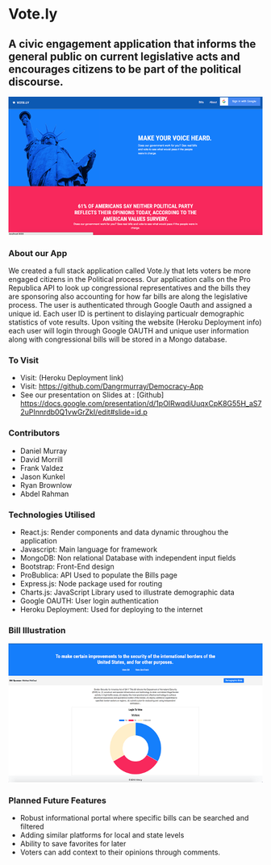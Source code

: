# Vote.ly

## A civic engagement application that informs the general public on current legislative acts and encourages citizens to be part of the political discourse.

![Home page image of Vote.ly](https://github.com/Dangrmurray/Democracy-App/blob/master/client/public/images/Log-in.png)

### About our App

We created a full stack  application called Vote.ly that lets voters be more engaged citizens in the Political process. Our application calls on  the Pro Republica API to look up congressional representatives and the bills they are sponsoring also accounting for how far bills are along the legislative process. 
The user is authenticated through Google Oauth and assigned a unique id. Each user ID is pertinent to dislaying particualr demographic statistics of vote results. Upon vsiting the website (Heroku Deployment info) each user will login through Google OAUTH and unique user information along with congressional bills will be stored in a Mongo database.

### To Visit

* Visit: (Heroku Deployment link)
* Visit: https://github.com/Dangrmurray/Democracy-App
* See our presentation on Slides at : [Github] https://docs.google.com/presentation/d/1pOIRwqdiUuqxCpK8G55H_aS72uPInnrdb0Q1vwGrZkI/edit#slide=id.p

### Contributors

* Daniel Murray
* David Morrill
* Frank Valdez
* Jason Kunkel
* Ryan  Brownlow
* Abdel Rahman

### Technologies Utilised

* React.js: Render components and data dynamic throughou the application
* Javascript: Main language for framework
* MongoDB: Non relational Database with independent input fields
* Bootstrap: Front-End design
* ProBublica: API Used to populate the Bills page
* Express.js: Node package used for routing
* Charts.js: JavaScript Library used to illustrate demographic data
* Google OAUTH: User login authentication
* Heroku Deployment: Used for deploying to the internet

### Bill Illustration

![Home page image of Vote.ly](https://github.com/Dangrmurray/Democracy-App/blob/master/client/public/images/Dem-2.png)

### Planned Future Features

* Robust informational portal where specific bills can be searched and filtered
* Adding similar platforms for local and state levels
* Ability to save favorites for later
* Voters can add context to their opinions through comments.





